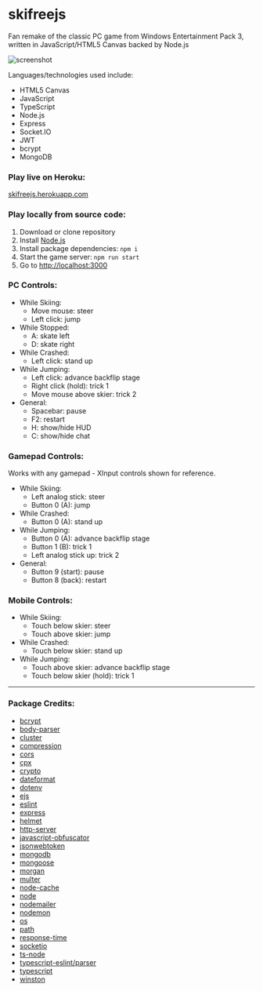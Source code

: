 # skifreejs
Fan remake of the classic PC game from Windows Entertainment Pack 3, written in JavaScript/HTML5 Canvas backed by Node.js

![screenshot](https://user-images.githubusercontent.com/1410481/107723050-3be67380-6cae-11eb-9cf6-32e21a840cb4.png)

Languages/technologies used include:
- HTML5 Canvas
- JavaScript
- TypeScript
- Node.js
- Express
- Socket.IO
- JWT
- bcrypt
- MongoDB

### Play live on Heroku:
[skifreejs.herokuapp.com](https://skifreejs.herokuapp.com/)

### Play locally from source code:
1. Download or clone repository
2. Install [Node.js](https://nodejs.org/en/)
3. Install package dependencies: ```npm i```
4. Start the game server: ```npm run start```
5. Go to [http://localhost:3000](http://localhost:3000/)

### PC Controls:
- While Skiing:
    - Move mouse: steer
    - Left click: jump
- While Stopped:
    - A: skate left
    - D: skate right
- While Crashed:
    - Left click: stand up
- While Jumping:
    - Left click: advance backflip stage
    - Right click (hold): trick 1
    - Move mouse above skier: trick 2
- General:
    - Spacebar: pause
    - F2: restart
    - H: show/hide HUD
    - C: show/hide chat

### Gamepad Controls:
Works with any gamepad - XInput controls shown for reference.
- While Skiing:
    - Left analog stick: steer
    - Button 0 (A): jump
- While Crashed:
    - Button 0 (A): stand up
- While Jumping:
    - Button 0 (A): advance backflip stage
    - Button 1 (B): trick 1
    - Left analog stick up: trick 2
- General:
    - Button 9 (start): pause
    - Button 8 (back): restart

### Mobile Controls:
- While Skiing:
    - Touch below skier: steer
    - Touch above skier: jump
- While Crashed:
    - Touch below skier: stand up
- While Jumping:
    - Touch above skier: advance backflip stage
    - Touch below skier (hold): trick 1

---

### Package Credits:
- [bcrypt](https://github.com/kelektiv/node.bcrypt.js)
- [body-parser](https://github.com/expressjs/body-parser)
- [cluster](https://github.com/LearnBoost/cluster)
- [compression](https://github.com/expressjs/compression)
- [cors](https://github.com/expressjs/cors)
- [cpx](https://github.com/mysticatea/cpx)
- [crypto](https://github.com/nodejs/node/blob/master/doc/api/crypto.md)
- [dateformat](https://github.com/felixge/node-dateformat)
- [dotenv](https://github.com/motdotla/dotenv)
- [ejs](https://github.com/mde/ejs)
- [eslint](https://github.com/eslint/eslint)
- [express](https://github.com/expressjs/express)
- [helmet](https://github.com/helmetjs/helmet)
- [http-server](https://github.com/http-party/http-server)
- [javascript-obfuscator](https://github.com/javascript-obfuscator/javascript-obfuscator)
- [jsonwebtoken](https://github.com/auth0/node-jsonwebtoken)
- [mongodb](https://github.com/mongodb/node-mongodb-native)
- [mongoose](https://github.com/Automattic/mongoose)
- [morgan](https://github.com/expressjs/morgan)
- [multer](https://github.com/expressjs/multer)
- [node-cache](https://github.com/node-cache/node-cache)
- [node](https://nodejs.org/en/)
- [nodemailer](https://github.com/nodemailer/nodemailer)
- [nodemon](https://github.com/remy/nodemon)
- [os](https://nodejs.org/api/os.html)
- [path](https://github.com/jinder/path)
- [response-time](https://github.com/expressjs/response-time)
- [socketio](https://github.com/socketio/socket.io)
- [ts-node](https://github.com/TypeStrong/ts-node)
- [typescript-eslint/parser](https://github.com/typescript-eslint/typescript-eslint)
- [typescript](https://github.com/Microsoft/TypeScript)
- [winston](https://github.com/winstonjs/winston)
